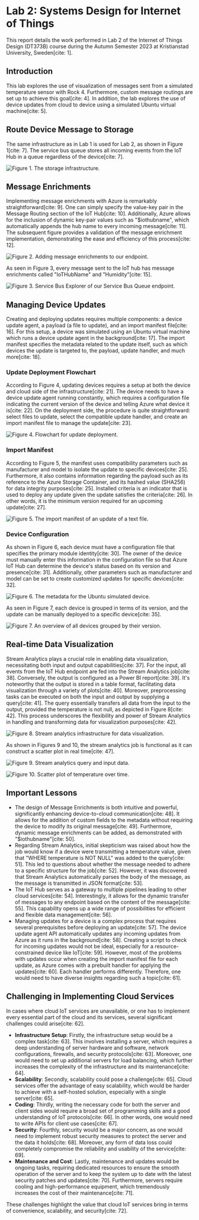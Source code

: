 # Lab 2: Systems Design for Internet of Things

This report details the work performed in Lab 2 of the Internet of Things Design (DT373B) course during the Autumn Semester 2023 at Kristianstad University, Sweden[cite: 1].

## Introduction

This lab explores the use of visualization of messages sent from a simulated temperature sensor with Rock 4. Furthermore, custom message routings are set up to achieve this goal[cite: 4]. In addition, the lab explores the use of device updates from cloud to device using a simulated Ubuntu virtual machine[cite: 5].

## Route Device Message to Storage

The same infrastructure as in Lab 1 is used for Lab 2, as shown in Figure 1[cite: 7]. The service bus queue stores all incoming events from the IoT Hub in a queue regardless of the device[cite: 7].

![Figure 1. The storage infrastructure.](media/placeholder_fig1.png)

## Message Enrichments

Implementing message enrichments with Azure is remarkably straightforward[cite: 9]. One can simply specify the value-key pair in the Message Routing section of the IoT Hub[cite: 10]. Additionally, Azure allows for the inclusion of dynamic key-pair values such as "\$iothubname", which automatically appends the hub name to every incoming message[cite: 11]. The subsequent figure provides a validation of the message enrichment implementation, demonstrating the ease and efficiency of this process[cite: 12].

![Figure 2. Adding message enrichments to our endpoint.](media/placeholder_fig2.png)

As seen in Figure 3, every message sent to the IoT hub has message enrichments called "IoTHubName" and "Humidity"[cite: 15].

![Figure 3. Service Bus Explorer of our Service Bus Queue endpoint.](media/placeholder_fig3.png)

## Managing Device Updates

Creating and deploying updates requires multiple components: a device update agent, a payload (a file to update), and an import manifest file[cite: 16]. For this setup, a device was simulated using an Ubuntu virtual machine which runs a device update agent in the background[cite: 17]. The import manifest specifies the metadata related to the update itself, such as which devices the update is targeted to, the payload, update handler, and much more[cite: 18].

### Update Deployment Flowchart

According to Figure 4, updating devices requires a setup at both the device and cloud side of the infrastructure[cite: 21]. The device needs to have a device update agent running constantly, which requires a configuration file indicating the current version of the device and telling Azure what device it is[cite: 22]. On the deployment side, the procedure is quite straightforward: select files to update, select the compatible update handler, and create an import manifest file to manage the update[cite: 23].

![Figure 4. Flowchart for update deployment.](media/placeholder_fig4.png)

### Import Manifest

According to Figure 5, the manifest uses compatibility parameters such as manufacturer and model to isolate the update to specific devices[cite: 25]. Furthermore, it also contains information regarding the payload such as its reference to the Azure Storage Container, and its hashed value (SHA256) for data integrity purposes[cite: 25]. Installed criteria is an indicator that is used to deploy any update given the update satisfies the criteria[cite: 26]. In other words, it is the minimum version required for an upcoming update[cite: 27].

![Figure 5. The import manifest of an update of a text file.](media/placeholder_fig5.png)

### Device Configuration

As shown in Figure 6, each device must have a configuration file that specifies the primary module identity[cite: 30]. The owner of the device must manually enter this information in the configuration file so that Azure IoT Hub can determine the device's status based on its version and presence[cite: 31]. Additionally, other parameters such as manufacturer and model can be set to create customized updates for specific devices[cite: 32].

![Figure 6. The metadata for the Ubuntu simulated device.](media/placeholder_fig6.png)

As seen in Figure 7, each device is grouped in terms of its version, and the update can be manually deployed to a specific device[cite: 35].

![Figure 7. An overview of all devices grouped by their version.](media/placeholder_fig7.png)

## Real-time Data Visualization

Stream Analytics plays a crucial role in enabling data visualization, necessitating both input and output capabilities[cite: 37]. For the input, all events from the IoT Hub endpoint are fed into the Stream Analytics job[cite: 38]. Conversely, the output is configured as a Power BI report[cite: 39]. It's noteworthy that the output is stored in a table format, facilitating data visualization through a variety of plots[cite: 40]. Moreover, preprocessing tasks can be executed on both the input and output by supplying a query[cite: 41]. The query essentially transfers all data from the input to the output, provided the temperature is not null, as depicted in Figure 8[cite: 42]. This process underscores the flexibility and power of Stream Analytics in handling and transforming data for visualization purposes[cite: 42].

![Figure 8. Stream analytics infrastructure for data visualization.](media/placeholder_fig8.png)

As shown in Figures 9 and 10, the stream analytics job is functional as it can construct a scatter plot in real time[cite: 47].

![Figure 9. Stream analytics query and input data.](media/placeholder_fig9.png)

![Figure 10. Scatter plot of temperature over time.](media/placeholder_fig10.png)

## Important Lessons

* The design of Message Enrichments is both intuitive and powerful, significantly enhancing device-to-cloud communication[cite: 48]. It allows for the addition of custom fields to the metadata without requiring the device to modify its original message[cite: 49]. Furthermore, dynamic message enrichments can be added, as demonstrated with "\$iothubname"[cite: 50].
* Regarding Stream Analytics, initial skepticism was raised about how the job would know if a device were transmitting a temperature value, given that "WHERE temperature is NOT NULL" was added to the query[cite: 51]. This led to questions about whether the message needed to adhere to a specific structure for the job[cite: 52]. However, it was discovered that Stream Analytics automatically parses the body of the message, as the message is transmitted in JSON format[cite: 53].
* The IoT Hub serves as a gateway to multiple pipelines leading to other cloud services[cite: 54]. Interestingly, it allows for the dynamic transfer of messages to any endpoint based on the content of the message[cite: 55]. This capability opens up a wide range of possibilities for efficient and flexible data management[cite: 56].
* Managing updates for a device is a complex process that requires several prerequisites before deploying an update[cite: 57]. The device update agent API automatically updates any incoming updates from Azure as it runs in the background[cite: 58]. Creating a script to check for incoming updates would not be ideal, especially for a resource-constrained device like IoT[cite: 59]. However, most of the problems with updates occur when creating the import manifest file for each update, as Azure comes with a prebuilt handler for applying the updates[cite: 60]. Each handler performs differently. Therefore, one would need to have diverse insights regarding such a topic[cite: 61].

## Challenging in Implementing Cloud Services

In cases where cloud IoT services are unavailable, or one has to implement every essential part of the cloud and its services, several significant challenges could arise[cite: 62].

* **Infrastructure Setup**: Firstly, the infrastructure setup would be a complex task[cite: 63]. This involves installing a server, which requires a deep understanding of server hardware and software, network configurations, firewalls, and security protocols[cite: 63]. Moreover, one would need to set up additional servers for load balancing, which further increases the complexity of the infrastructure and its maintenance[cite: 64].
* **Scalability**: Secondly, scalability could pose a challenge[cite: 65]. Cloud services offer the advantage of easy scalability, which would be harder to achieve with a self-hosted solution, especially with a single server[cite: 65].
* **Coding**: Thirdly, writing the necessary code for both the server and client sides would require a broad set of programming skills and a good understanding of IoT protocols[cite: 66]. In other words, one would need to write APIs for client use cases[cite: 67].
* **Security**: Fourthly, security would be a major concern, as one would need to implement robust security measures to protect the server and the data it holds[cite: 68]. Moreover, any form of data loss could completely compromise the reliability and usability of the service[cite: 69].
* **Maintenance and Cost**: Lastly, maintenance and updates would be ongoing tasks, requiring dedicated resources to ensure the smooth operation of the server and to keep the system up to date with the latest security patches and updates[cite: 70]. Furthermore, servers require cooling and high-performance equipment, which tremendously increases the cost of their maintenance[cite: 71].

These challenges highlight the value that cloud IoT services bring in terms of convenience, scalability, and security[cite: 72].